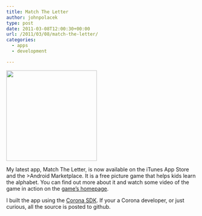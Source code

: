```yaml
---
title: Match The Letter
author: johnpolacek
type: post
date: 2011-03-08T12:00:30+00:00
url: /2011/03/08/match-the-letter/
categories:
  - apps
  - development

---
```


[<img src="/img/blog/2011/03/matchtheletter.jpg" alt="" title="matchtheletter" width="450" height="323" class="alignnone size-full wp-image-236" srcset="http://johnpolacek.com/wp-content/uploads/2011/03/matchtheletter.jpg 450w, http://johnpolacek.com/wp-content/uploads/2011/03/matchtheletter-300x215.jpg 300w" sizes="(max-width: 450px) 100vw, 450px" style="width:240px;height:auto;" />][1]

My latest app, Match The Letter, is now available on the iTunes App Store and the >Android Marketplace. It is a free picture game that helps kids learn the alphabet. You can find out more about it and watch some video of the game in action on the <a href="http://johnpolacek.com/matchtheletter/" target="_blank" rel="noopener noreferrer">game’s homepage</a>.

I built the app using the <a href="https://coronalabs.com/corona-sdk/" target="_blank" rel="noopener noreferrer">Corona SDK</a>. If your a Corona developer, or just curious, all the source is posted to github.

 [1]: http://johnpolacek.com/matchtheletter